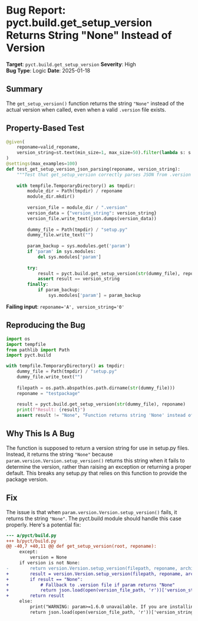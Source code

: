# Bug Report: pyct.build.get_setup_version Returns String "None" Instead of Version

**Target**: `pyct.build.get_setup_version`
**Severity**: High  
**Bug Type**: Logic
**Date**: 2025-01-18

## Summary

The `get_setup_version()` function returns the string `"None"` instead of the actual version when called, even when a valid `.version` file exists.

## Property-Based Test

```python
@given(
    reponame=valid_reponame,
    version_string=st.text(min_size=1, max_size=50).filter(lambda s: s.strip())
)
@settings(max_examples=100)
def test_get_setup_version_json_parsing(reponame, version_string):
    """Test that get_setup_version correctly parses JSON from .version file."""
    
    with tempfile.TemporaryDirectory() as tmpdir:
        module_dir = Path(tmpdir) / reponame
        module_dir.mkdir()
        
        version_file = module_dir / ".version"
        version_data = {"version_string": version_string}
        version_file.write_text(json.dumps(version_data))
        
        dummy_file = Path(tmpdir) / "setup.py"
        dummy_file.write_text("")
        
        param_backup = sys.modules.get('param')
        if 'param' in sys.modules:
            del sys.modules['param']
        
        try:
            result = pyct.build.get_setup_version(str(dummy_file), reponame)
            assert result == version_string
        finally:
            if param_backup:
                sys.modules['param'] = param_backup
```

**Failing input**: `reponame='A', version_string='0'`

## Reproducing the Bug

```python
import os
import tempfile
from pathlib import Path
import pyct.build

with tempfile.TemporaryDirectory() as tmpdir:
    dummy_file = Path(tmpdir) / "setup.py"
    dummy_file.write_text("")
    
    filepath = os.path.abspath(os.path.dirname(str(dummy_file)))
    reponame = "testpackage"
    
    result = pyct.build.get_setup_version(str(dummy_file), reponame)
    print(f"Result: {result}")
    assert result != "None", "Function returns string 'None' instead of version"
```

## Why This Is A Bug

The function is supposed to return a version string for use in setup.py files. Instead, it returns the string `"None"` because `param.version.Version.setup_version()` returns this string when it fails to determine the version, rather than raising an exception or returning a proper default. This breaks any setup.py that relies on this function to provide the package version.

## Fix

The issue is that when `param.version.Version.setup_version()` fails, it returns the string `"None"`. The pyct.build module should handle this case properly. Here's a potential fix:

```diff
--- a/pyct/build.py
+++ b/pyct/build.py
@@ -40,7 +40,11 @@ def get_setup_version(root, reponame):
     except:
         version = None
     if version is not None:
-        return version.Version.setup_version(filepath, reponame, archive_commit="$Format:%h$")
+        result = version.Version.setup_version(filepath, reponame, archive_commit="$Format:%h$")
+        if result == "None":
+            # Fallback to .version file if param returns "None"
+            return json.load(open(version_file_path, 'r'))['version_string'] if os.path.exists(version_file_path) else None
+        return result
     else:
         print("WARNING: param>=1.6.0 unavailable. If you are installing a package, this warning can safely be ignored. If you are creating a package or otherwise operating in a git repository, you should install param>=1.6.0.")
         return json.load(open(version_file_path, 'r'))['version_string']
```